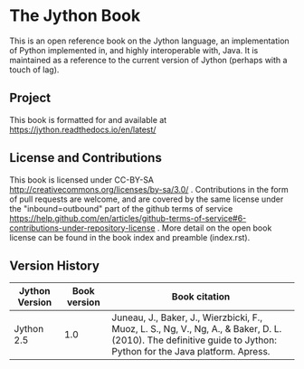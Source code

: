 # The Jython Book

This is an open reference book on the Jython language, an implementation of Python implemented in, and highly interoperable with, Java. It is maintained as a reference to the current version of Jython (perhaps with a touch of lag).


## Project

This book is formatted for and available at https://jython.readthedocs.io/en/latest/

## License and Contributions

This book is licensed under CC-BY-SA http://creativecommons.org/licenses/by-sa/3.0/ . Contributions in the form of pull requests are welcome, and are covered by the same license under the "inbound=outbound" part of the github terms of service https://help.github.com/en/articles/github-terms-of-service#6-contributions-under-repository-license . More detail on the open book license can be found in the book index and preamble (index.rst).



## Version History


| Jython Version | Book version | Book citation |
| -------------- | ------------ | ---------| 
| Jython 2.5     | 1.0          | Juneau, J., Baker, J., Wierzbicki, F., Muoz, L. S., Ng, V., Ng, A., & Baker, D. L. (2010). The definitive guide to Jython: Python for the Java platform. Apress. |
 



